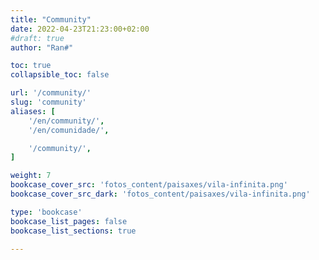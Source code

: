 ```yaml
---
title: "Community"
date: 2022-04-23T21:23:00+02:00
#draft: true
author: "Ran#"

toc: true
collapsible_toc: false

url: '/community/'
slug: 'community'
aliases: [
    '/en/community/',
    '/en/comunidade/',

    '/community/',
]

weight: 7
bookcase_cover_src: 'fotos_content/paisaxes/vila-infinita.png'
bookcase_cover_src_dark: 'fotos_content/paisaxes/vila-infinita.png'

type: 'bookcase'
bookcase_list_pages: false
bookcase_list_sections: true

---
```


